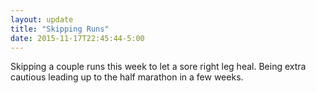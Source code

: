 ```yaml
---
layout: update
title: "Skipping Runs"
date: 2015-11-17T22:45:44-5:00
---
```


Skipping a couple runs this week to let a sore right leg heal. Being extra cautious leading up to the half marathon in a few weeks.